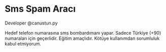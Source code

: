 # Sms Spam Aracı

Developer @canustun.py

Hedef telefon numarasına sms bombardımanı yapar.
Sadece Türkiye (+90) numaraları için geçerlidir.
Eğitim amaçlıdır. Kötüye kullanımdan sorumluluk kabul etmiyorum.

